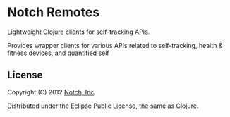 Notch Remotes
=============

Lightweight Clojure clients for self-tracking APIs.

Provides wrapper clients for various APIs related to self-tracking, health & fitness devices, and quantified self



 ## License

 Copyright (C) 2012 [Notch, Inc](http://notch.me).

 Distributed under the Eclipse Public License, the same as Clojure.
